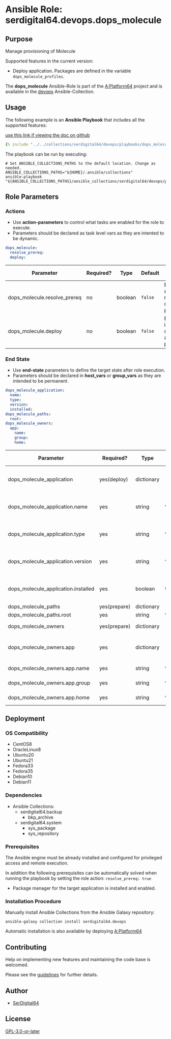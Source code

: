 # Ansible Role: serdigital64.devops.dops_molecule

## Purpose

Manage provisioning of Molecule

Supported features in the current version:

- Deploy application. Packages are defined in the variable `dops_molecule_profiles`.

The **dops_molecule** Ansible-Role is part of the [A:Platform64](https://github.com/serdigital64/aplatform64) project and is available in the [devops](../collections/devops.md) Ansible-Collection.

## Usage

The following example is an **Ansible Playbook** that includes all the supported features:

[use this link if viewing the doc on github](../../collections/serdigital64/devops/playbooks/dops_molecule.yml)

```yaml
{% include "../../collections/serdigital64/devops/playbooks/dops_molecule.yml" %}
```

The playbook can be run by executing:

```shell
# Set ANSIBLE_COLLECTIONS_PATHS to the default location. Change as needed.
ANSIBLE_COLLECTIONS_PATHS="${HOME}/.ansible/collections"
ansible-playbook "${ANSIBLE_COLLECTIONS_PATHS}/ansible_collections/serdigital64/devops/playbooks/dops_molecule.yml"
```

## Role Parameters

### Actions

- Use **action-parameters** to control what tasks are enabled for the role to execute.
- Parameters should be declared as task level vars as they are intented to be dynamic.

```yaml
dops_molecule:
  resolve_prereq:
  deploy:
```

| Parameter                    | Required? | Type    | Default | Purpose / Value                             |
| ---------------------------- | --------- | ------- | ------- | ------------------------------------------- |
| dops_molecule.resolve_prereq | no        | boolean | `false` | Enable automatic resolution of prequisites  |
| dops_molecule.deploy         | no        | boolean | `false` | Enable installation of application packages |

### End State

- Use **end-state** parameters to define the target state after role execution.
- Parameters should be declared in **host_vars** or **group_vars** as they are intended to be permanent.

```yaml
dops_molecule_application:
  name:
  type:
  version:
  installed:
dops_molecule_paths:
  root:
dops_molecule_owners:
  app:
    name:
    group:
    home:
```

| Parameter                           | Required?    | Type       | Default            | Purpose / Value                    |
| ----------------------------------- | ------------ | ---------- | ------------------ | ---------------------------------- |
| dops_molecule_application           | yes(deploy)  | dictionary |                    | Set application package end state  |
| dops_molecule_application.name      | yes          | string     | `"molecule"`       | Select application package name    |
| dops_molecule_application.type      | yes          | string     | `"pip"`            | Select application package type    |
| dops_molecule_application.version   | yes          | string     | `"latest"`         | Select application package version |
| dops_molecule_application.installed | yes          | boolean    | `true`             | Set application package end state  |
| dops_molecule_paths                 | yes(prepare) | dictionary |                    | Set paths                          |
| dops_molecule_paths.root            | yes          | string     | `"/opt/molecule"`  |                                    |
| dops_molecule_owners                | yes(prepare) | dictionary |                    | Define users                       |
| dops_molecule_owners.app            | yes          | dictionary |                    | Define directory structure owner   |
| dops_molecule_owners.app.name       | yes          | string     | `"molecule"`       | Set login name                     |
| dops_molecule_owners.app.group      | yes          | string     | `"molecule"`       | Set group name                     |
| dops_molecule_owners.app.home       | yes          | string     | `"/home/molecule"` | Set home directory                 |

## Deployment

### OS Compatibility

- CentOS8
- OracleLinux8
- Ubuntu20
- Ubuntu21
- Fedora33
- Fedora35
- Debian10
- Debian11

### Dependencies

- Ansible Collections:
  - serdigital64.backup
    - bkp_archive
  - serdigital64.system
    - sys_package
    - sys_repository

### Prerequisites

The Ansible engine must be already installed and configured for privileged access and remote execution.

In addition the following prerequisites can be automatically solved when running the playbook by setting the role action: `resolve_prereq: true`

- Package manager for the target application is installed and enabled.

### Installation Procedure

Manually install Ansible Collections from the Ansible Galaxy repository:

```shell
ansible-galaxy collection install serdigital64.devops
```

Automatic installation is also available by deploying [A:Platform64](https://aplatform64.readthedocs.io/en/latest/#deployment)

## Contributing

Help on implementing new features and maintaining the code base is welcomed.

Please see the [guidelines](../contributing/guidelines.md) for further details.

## Author

- [SerDigital64](https://serdigital64.github.io/)

## License

[GPL-3.0-or-later](https://www.gnu.org/licenses/gpl-3.0.txt)
